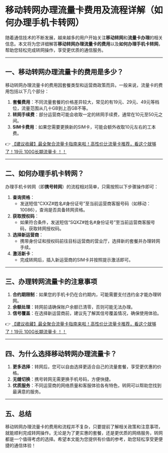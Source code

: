 # 移动转网办理流量卡费用及流程详解（如何办理手机卡转网）

随着通信技术的不断发展，越来越多的用户开始关注**移动转网**和**流量卡办理**的相关信息。本文将为您详细解答**移动转网办理流量卡的费用**以及**如何办理手机卡转网**，帮助您轻松完成转网操作，享受更优质的通信服务。

---

## 一、移动转网办理流量卡的费用是多少？

移动转网办理流量卡的费用因套餐类型和运营商政策而异。一般来说，流量卡的费用包括以下几个部分：

1. **套餐费用**：不同流量套餐的价格差异较大，常见的有19元、29元、49元等档位，流量范围从几十GB到上百GB不等。
2. **转网手续费**：部分运营商可能会收取一定的转网手续费，通常在10元至50元之间。
3. **SIM卡费用**：如果您需要更换新的SIM卡，可能会额外收取10元左右的工本费。

👉 [【建议收藏】最全聚合流量卡指南来啦！高性价比流量卡推荐，看这个就够了！19元 100G长期流量卡 ！！](https://bit.ly/Liuliangka)

---

## 二、如何办理手机卡转网？

办理手机卡转网（即**携号转网**）的流程相对简单，只需按照以下步骤操作即可：

1. **查询资格**：
   - 发送短信“CXXZ#姓名#身份证号”至当前运营商客服号码（如移动：10086），查询是否具备转网资格。
2. **获取授权码**：
   - 如果符合条件，发送短信“SQXZ#姓名#身份证号”至当前运营商客服号码，获取转网授权码。
3. **选择新运营商**：
   - 携带身份证和授权码前往目标运营商的营业厅，选择新的套餐并办理转网手续。
4. **激活新卡**：
   - 完成转网后，插入新运营商的SIM卡并按照提示激活即可。

---

## 三、办理转网流量卡的注意事项

1. **合约期限制**：如果您的手机卡仍在合约期内，可能需要支付违约金才能办理转网。
2. **余额处理**：转网前请确保账户余额已清零，否则可能无法办理。
3. **信号覆盖**：在选择新运营商前，建议先了解其信号覆盖情况，确保使用体验。

👉 [【建议收藏】最全聚合流量卡指南来啦！高性价比流量卡推荐，看这个就够了！19元 100G长期流量卡 ！！](https://bit.ly/Liuliangka)

---

## 四、为什么选择移动转网办理流量卡？

1. **更多选择**：转网后，您可以自由选择更适合自己的流量套餐，享受更优惠的价格。
2. **无缝切换**：携号转网无需更换手机号码，方便快捷。
3. **优质服务**：不同运营商的网络质量和客服体验各有特色，转网可以帮助您找到最满意的服务。

---

## 五、总结

移动转网办理流量卡的费用和流程并不复杂，只要提前了解相关政策和注意事项，就能顺利完成转网操作。无论是为了更实惠的套餐，还是更优质的网络服务，转网都是一个值得考虑的选择。希望本文能为您提供有价值的参考，助您轻松享受更便捷的通信体验！